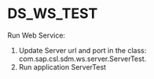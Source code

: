# DS_WS_TEST

Run Web Service:
1. Update Server url and port in the class: com.sap.csl.sdm.ws.server.ServerTest.
2. Run application ServerTest
